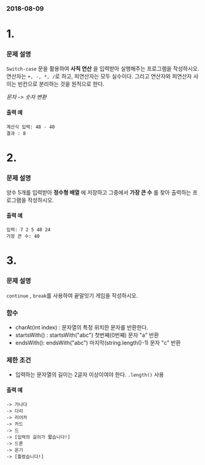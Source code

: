 ### 2018-08-09

# 1.
### 문제 설명  
`Switch-case` 문을 활용하여 **사칙 연산** 을 입력받아 실행해주는 프로그램을 작성하시오.  
연산자는 `+, -, *, /`로 하고, 피연산자는 모두 실수이다. 그리고 연산자와 피연산자 사이는 빈칸으로 분리하는 것을 원칙으로 한다.

*문자 -> 숫자 변환*

#### 출력 예
```
계산식 입력: 48 - 40
결과 : 8
```
# 2.
### 문제 설명
양수 5개를 입력받아 **정수형 배열** 에 저장하고 그중에서 **가장 큰 수** 를 찾아 출력하는 프로그램을 작성하시오.
#### 출력 예
```
입력: 7 2 5 40 24
가장 큰 수: 40
```
# 3.
### 문제 설명

`continue` , `break`를 사용하여 끝말잇기 게임을 작성하시오.

### 함수
- charAt(int index) : 문자열의 특정 위치한 문자를 반환한다.
- startsWith() : startsWith("abc")  첫번째(0번째) 문자 "a" 반환
- endsWith(): endsWith("abc") 마지막(string.length()-1) 문자 "c" 반환

### 제한 조건
- 입력하는 문자열의 길이는 2글자 이상이여야 한다. `.length()` 사용



#### 출력 예
```
-> 가나다
-> 다리
-> 리어카
-> 카드
-> 드
-> [입력의 길이가 짧습니다!]
-> 드론
-> 온기
-> [틀렸습니다!]

```
